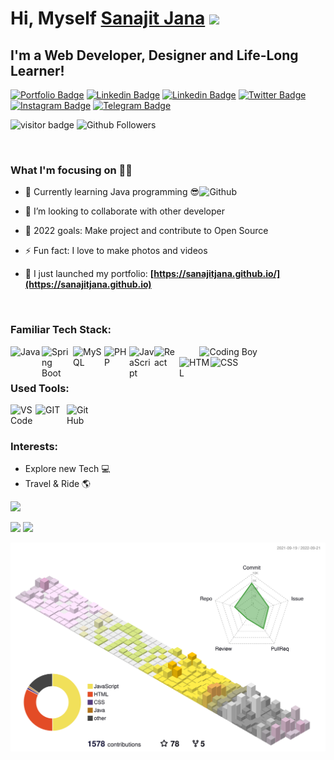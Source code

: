 <!-- This Sanajit-Jana/sanajitjana's Repository is most important and valuable repository because its `README.md` (this file) appears as Github profile. -->

# Hi, Myself <a href="https://sanajitjana.github.io" target="_blank">Sanajit Jana</a> <img src="https://media.giphy.com/media/hvRJCLFzcasrR4ia7z/giphy.gif" width="25px">

## I'm a Web Developer, Designer and Life-Long Learner!

[![Portfolio Badge](https://img.shields.io/badge/Website-3b5998?style=flat-square&logo=google-chrome&logoColor=white)](https://sanajitjana.github.io)
[![Linkedin Badge](https://img.shields.io/badge/-LinkedIn-0e76a8?style=flat-square&logo=Linkedin&logoColor=white)](https://www.linkedin.com/in/sanajitjana01/)
[![Linkedin Badge](https://img.shields.io/badge/-Facebook-00acee?style=flat-square&logo=Facebook&logoColor=white)](https://www.facebook.com/sanajitjana01)
[![Twitter Badge](https://img.shields.io/badge/-Twitter-00acee?style=flat-square&logo=Twitter&logoColor=white)](https://twitter.com/sanajitjana01)
[![Instagram Badge](https://img.shields.io/badge/-Instagram-e4405f?style=flat-square&logo=Instagram&logoColor=white)](https://www.instagram.com/sanajitjana01/)
[![Telegram Badge](https://img.shields.io/badge/-Medium-00acee?style=flat-square&logo=Medium&logoColor=white)](https://sanajitjana.medium.com/)

![visitor badge](https://visitor-badge.laobi.icu/badge?page_id=sanajitjana.visitor-badge.issue.1&title=Github%20Visitors)
![Github Followers](https://img.shields.io/github/followers/sanajitjana?label=Github%20Connection&style=flat)

<br/>

### What I'm focusing on 👨‍💻

<img width="40%" align="right" alt="Github" src="https://raw.githubusercontent.com/onimur/.github/master/.resources/git-header.svg" />

- 🌱 Currently learning Java programming 😎
- 👯 I’m looking to collaborate with other developer
- 🥅 2022 goals: Make project and contribute to Open Source
- ⚡ Fun fact: I love to make photos and videos
- 🔭 I just launched my portfolio: **[https://sanajitjana.github.io/](https://sanajitjana.github.io)**

  <br />

### Familiar Tech Stack:

<!-- coding boy -->
<img width="40%" align="right" alt="Coding Boy" src="https://github.com/sanajitjana/sanajitjana/blob/master/coding.gif?raw=true" />

<!-- language -->

<img align="left" alt="Java" src="https://cdn.jsdelivr.net/gh/devicons/devicon/icons/java/java-original-wordmark.svg" width="50px"/>
<img align="left" alt="Spring Boot" src="https://cdn.jsdelivr.net/gh/devicons/devicon/icons/spring/spring-original-wordmark.svg" width="50px"/>
<img align="left" alt="MySQL" src="https://cdn.jsdelivr.net/gh/devicons/devicon/icons/mysql/mysql-original-wordmark.svg" width="50px"/>
<img align="left" alt="PHP" src="https://cdn.jsdelivr.net/gh/devicons/devicon/icons/php/php-original.svg" width="40px"/>
<img align="left" alt="JavaScript" src="https://cdn.jsdelivr.net/gh/devicons/devicon/icons/javascript/javascript-plain.svg" width="40px"/>
<img align="left" alt="React" src="https://cdn.jsdelivr.net/gh/devicons/devicon/icons/react/react-original-wordmark.svg" width="40px"/>
<img align="left" alt="HTML" src="https://cdn.jsdelivr.net/gh/devicons/devicon/icons/html5/html5-original-wordmark.svg" width="50px"/>
<img align="left" alt="CSS" src="https://cdn.jsdelivr.net/gh/devicons/devicon/icons/css3/css3-original-wordmark.svg" width="50px"/>          

<br/>
<br/>

### Used Tools:

<img align="left" alt="VSCode" src="https://cdn.jsdelivr.net/gh/devicons/devicon/icons/vscode/vscode-original-wordmark.svg" width="40px"/>
<img align="left" alt="GIT" src="https://cdn.jsdelivr.net/gh/devicons/devicon/icons/git/git-plain-wordmark.svg" width="50px"/>
<img align="left" alt="GitHub" src="https://cdn.jsdelivr.net/gh/devicons/devicon/icons/github/github-original-wordmark.svg" width="40px"/>


<br />
<br />

### Interests:

- Explore new Tech 💻
- Travel & Ride 🌎


<!-- ### My GitHub Stats: -->

<p>
  <img src="https://activity-graph.herokuapp.com/graph?username=sanajitjana&show_icons=true&count_private=true&include_all_commits=true&theme=minimal&hide_border=true&radius=4" />
</p>

<p>
  <img height="165em" src="https://github-readme-streak-stats.herokuapp.com/?user=sanajitjana&show_icons=true&hide_border=true&&count_private=true&include_all_commits=true"/>  
  <img height="165em" src="https://github-readme-stats.vercel.app/api?username=sanajitjana&show_icons=true&hide_border=true&&count_private=true&include_all_commits=true" />
</p>

![](./profile-3d-contrib/profile-south-season-animate.svg)
